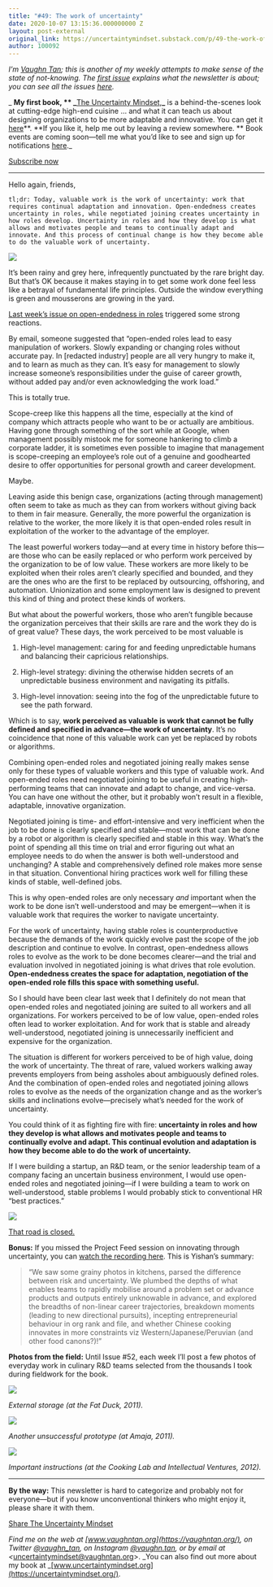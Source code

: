 ```yaml
---
title: "#49: The work of uncertainty"
date: 2020-10-07 13:15:36.000000000 Z
layout: post-external
original_link: https://uncertaintymindset.substack.com/p/49-the-work-of-uncertainty
author: 100092
---
```


_I’m [Vaughn Tan](https://vaughntan.org/); this is another of my weekly attempts to make sense of the state of not-knowing. The [first issue](https://uncertaintymindset.substack.com/p/the-uncertainty-mindset) explains what the newsletter is about; you can see all the issues [here](https://uncertaintymindset.substack.com/)._

_ **My first book, ** _**[The Uncertainty Mindset](https://uncertaintymindset.org/),**_** is a behind-the-scenes look at cutting-edge high-end cuisine … and what it can teach us about designing organizations to be more adaptable and innovative. You can get it [here](https://uncertaintymindset.org/resources.html#buy)**.  **If you like it, help me out by leaving a review somewhere. ** Book events are coming soon—tell me what you’d like to see and sign up for notifications [here](https://forms.gle/LDs9ekaQxoRnLn5V6)._

[Subscribe now](https://uncertaintymindset.substack.com/subscribe?)

* * *

Hello again, friends,

```
tl;dr: Today, valuable work is the work of uncertainty: work that requires continual adaptation and innovation. Open-endedness creates uncertainty in roles, while negotiated joining creates uncertainty in how roles develop. Uncertainty in roles and how they develop is what allows and motivates people and teams to continually adapt and innovate. And this process of continual change is how they become able to do the valuable work of uncertainty.
```
[![](https://substackcdn.com/image/fetch/w_1456,c_limit,f_auto,q_auto:good,fl_progressive:steep/https%3A%2F%2Fbucketeer-e05bbc84-baa3-437e-9518-adb32be77984.s3.amazonaws.com%2Fpublic%2Fimages%2F36e7624a-16cf-4025-82fa-a9d0e8095917_920x1227.jpeg)](https://substackcdn.com/image/fetch/f_auto,q_auto:good,fl_progressive:steep/https%3A%2F%2Fbucketeer-e05bbc84-baa3-437e-9518-adb32be77984.s3.amazonaws.com%2Fpublic%2Fimages%2F36e7624a-16cf-4025-82fa-a9d0e8095917_920x1227.jpeg)

It’s been rainy and grey here, infrequently punctuated by the rare bright day. But that’s OK because it makes staying in to get some work done feel less like a betrayal of fundamental life principles. Outside the window everything is green and mousserons are growing in the yard.

[Last week’s issue on open-endedness in roles](https://uncertaintymindset.substack.com/p/48-building-adaptable-and-innovative) triggered some strong reactions.

By email, someone suggested that “open-ended roles lead to easy manipulation of workers. Slowly expanding or changing roles without accurate pay. In [redacted industry] people are all very hungry to make it, and to learn as much as they can. It’s easy for management to slowly increase someone’s responsibilities under the guise of career growth, without added pay and/or even acknowledging the work load.”

This is totally true.

Scope-creep like this happens all the time, especially at the kind of company which attracts people who want to be or actually are ambitious. Having gone through something of the sort while at Google, when management possibly mistook me for someone hankering to climb a corporate ladder, it is sometimes even possible to imagine that management is scope-creeping an employee’s role out of a genuine and goodhearted desire to offer opportunities for personal growth and career development.

Maybe.

Leaving aside this benign case, organizations (acting through management) often seem to take as much as they can from workers without giving back to them in fair measure. Generally, the more powerful the organization is relative to the worker, the more likely it is that open-ended roles result in exploitation of the worker to the advantage of the employer.

The least powerful workers today—and at every time in history before this—are those who can be easily replaced or who perform work perceived by the organization to be of low value. These workers are more likely to be exploited when their roles aren’t clearly specified and bounded, and they are the ones who are the first to be replaced by outsourcing, offshoring, and automation. Unionization and some employment law is designed to prevent this kind of thing and protect these kinds of workers.

But what about the powerful workers, those who aren’t fungible because the organization perceives that their skills are rare and the work they do is of great value? These days, the work perceived to be most valuable is

1. High-level management: caring for and feeding unpredictable humans and balancing their capricious relationships.

2. High-level strategy: divining the otherwise hidden secrets of an unpredictable business environment and navigating its pitfalls. 

3. High-level innovation: seeing into the fog of the unpredictable future to see the path forward. 

Which is to say, **work perceived as valuable is work that cannot be fully defined and specified in advance—the work of uncertainty**. It’s no coincidence that none of this valuable work can yet be replaced by robots or algorithms.

Combining open-ended roles and negotiated joining really makes sense only for these types of valuable workers and this type of valuable work. And open-ended roles need negotiated joining to be useful in creating high-performing teams that can innovate and adapt to change, and vice-versa. You can have one without the other, but it probably won’t result in a flexible, adaptable, innovative organization.

Negotiated joining is time- and effort-intensive and very inefficient when the job to be done is clearly specified and stable—most work that can be done by a robot or algorithm is clearly specified and stable in this way. What’s the point of spending all this time on trial and error figuring out what an employee needs to do when the answer is both well-understood and unchanging? A stable and comprehensively defined role makes more sense in that situation. Conventional hiring practices work well for filling these kinds of stable, well-defined jobs.

This is why open-ended roles are only necessary _and_ important when the work to be done isn’t well-understood and may be emergent—when it is valuable work that requires the worker to navigate uncertainty.

For the work of uncertainty, having stable roles is counterproductive because the demands of the work quickly evolve past the scope of the job description and continue to evolve. In contrast, open-endedness allows roles to evolve as the work to be done becomes clearer—and the trial and evaluation involved in negotiated joining is what drives that role evolution. **Open-endedness creates the space for adaptation, negotiation of the open-ended role fills this space with something useful.**

So I should have been clear last week that I definitely do not mean that open-ended roles and negotiated joining are suited to all workers and all organizations. For workers perceived to be of low value, open-ended roles often lead to worker exploitation. And for work that is stable and already well-understood, negotiated joining is unnecessarily inefficient and expensive for the organization.

The situation is different for workers perceived to be of high value, doing the work of uncertainty. The threat of rare, valued workers walking away prevents employers from being assholes about ambiguously defined roles. And the combination of open-ended roles and negotiated joining allows roles to evolve as the needs of the organization change and as the worker’s skills and inclinations evolve—precisely what’s needed for the work of uncertainty.

You could think of it as fighting fire with fire: **uncertainty in roles and how they develop is what allows and motivates people and teams to continually evolve and adapt. This continual evolution and adaptation is how they become able to do the work of uncertainty.**

If I were building a startup, an R&D team, or the senior leadership team of a company facing an uncertain business environment, I would use open-ended roles and negotiated joining—if I were building a team to work on well-understood, stable problems I would probably stick to conventional HR “best practices.”

[![](https://substackcdn.com/image/fetch/w_1456,c_limit,f_auto,q_auto:good,fl_progressive:steep/https%3A%2F%2Fbucketeer-e05bbc84-baa3-437e-9518-adb32be77984.s3.amazonaws.com%2Fpublic%2Fimages%2Fc0a98770-7b24-47a9-88d9-f7c48afbc0be_920x1227.jpeg)](https://substackcdn.com/image/fetch/f_auto,q_auto:good,fl_progressive:steep/https%3A%2F%2Fbucketeer-e05bbc84-baa3-437e-9518-adb32be77984.s3.amazonaws.com%2Fpublic%2Fimages%2Fc0a98770-7b24-47a9-88d9-f7c48afbc0be_920x1227.jpeg)

[That road is closed.](https://music.youtube.com/watch?v=Ev6bgjhRVWY&list=PLXy4K0Fov3l4nLLyoevBPaj3zlUfjF_J-)

**Bonus:** If you missed the Project Feed session on innovating through uncertainty, you can [watch the recording here](https://www.youtube.com/watch?v=iBYECAabvb0&t=1). This is Yishan’s summary:

> “We saw some grainy photos in kitchens, parsed the difference between risk and uncertainty. We plumbed the depths of what enables teams to rapidly mobilise around a problem set or advance products and outputs entirely unknowable in advance, and explored the breadths of non-linear career trajectories, breakdown moments (leading to new directional pursuits), incepting entrepreneurial behaviour in org rank and file, and whether Chinese cooking innovates in more constraints viz Western/Japanese/Peruvian (and other food canons?)!”

**Photos from the field:** Until Issue #52, each week I’ll post a few photos of everyday work in culinary R&D teams selected from the thousands I took during fieldwork for the book.

[![](https://substackcdn.com/image/fetch/w_1456,c_limit,f_auto,q_auto:good,fl_progressive:steep/https%3A%2F%2Fbucketeer-e05bbc84-baa3-437e-9518-adb32be77984.s3.amazonaws.com%2Fpublic%2Fimages%2Fd2a76bd1-0482-41bd-8504-2ba681d9c6d9_978x1305.jpeg)](https://substackcdn.com/image/fetch/f_auto,q_auto:good,fl_progressive:steep/https%3A%2F%2Fbucketeer-e05bbc84-baa3-437e-9518-adb32be77984.s3.amazonaws.com%2Fpublic%2Fimages%2Fd2a76bd1-0482-41bd-8504-2ba681d9c6d9_978x1305.jpeg)

_External storage (at the Fat Duck, 2011)._

[![](https://substackcdn.com/image/fetch/w_1456,c_limit,f_auto,q_auto:good,fl_progressive:steep/https%3A%2F%2Fbucketeer-e05bbc84-baa3-437e-9518-adb32be77984.s3.amazonaws.com%2Fpublic%2Fimages%2F8b62d1f4-6775-4483-af05-d3fef51ac1d0_943x1257.jpeg)](https://substackcdn.com/image/fetch/f_auto,q_auto:good,fl_progressive:steep/https%3A%2F%2Fbucketeer-e05bbc84-baa3-437e-9518-adb32be77984.s3.amazonaws.com%2Fpublic%2Fimages%2F8b62d1f4-6775-4483-af05-d3fef51ac1d0_943x1257.jpeg)

_Another unsuccessful prototype (at Amaja, 2011)._

[![](https://substackcdn.com/image/fetch/w_1456,c_limit,f_auto,q_auto:good,fl_progressive:steep/https%3A%2F%2Fbucketeer-e05bbc84-baa3-437e-9518-adb32be77984.s3.amazonaws.com%2Fpublic%2Fimages%2F8ddb8a3e-f451-42a2-b26f-278ea6f9b3f2_920x1234.gif)](https://substackcdn.com/image/fetch/f_auto,q_auto:good,fl_progressive:steep/https%3A%2F%2Fbucketeer-e05bbc84-baa3-437e-9518-adb32be77984.s3.amazonaws.com%2Fpublic%2Fimages%2F8ddb8a3e-f451-42a2-b26f-278ea6f9b3f2_920x1234.gif)

_Important instructions (at the Cooking Lab and Intellectual Ventures, 2012)._

* * *

**By the way:**  This newsletter is hard to categorize and probably not for everyone—but if you know unconventional thinkers who might enjoy it, please share it with them.

[Share The Uncertainty Mindset](https://uncertaintymindset.substack.com/?utm_source=substack&utm_medium=email&utm_content=share&action=share)

_Find me on the web at _[www.vaughntan.org](https://vaughntan.org/)_, on Twitter _[@vaughn\_tan](https://twitter.com/vaughn_tan)_, on Instagram _[@vaughn.tan](https://www.instagram.com/vaughn.tan/)_, or by email at \<_[uncertaintymindset@vaughntan.org](mailto:uncertaintymindset@vaughntan.org)\>. _You can also find out more about my book at _[www.uncertaintymindset.org](https://uncertaintymindset.org/).


